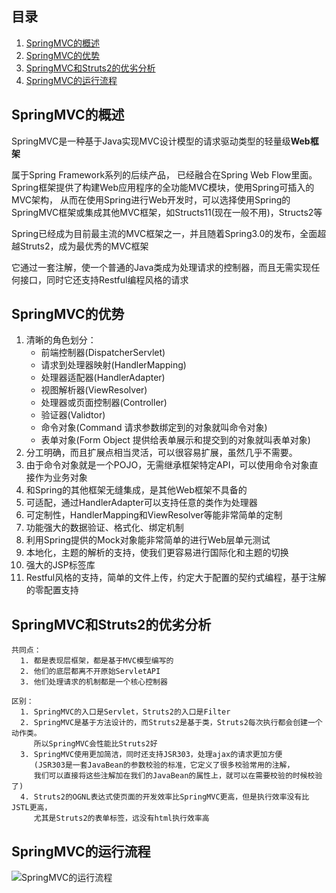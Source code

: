 ## 目录

1. [SpringMVC的概述](#springmvc的概述)
2. [SpringMVC的优势](#springmvc的优势)
3. [SpringMVC和Struts2的优劣分析](#springmvc和struts2的优劣分析)
4. [SpringMVC的运行流程](#springmvc的运行流程)

## SpringMVC的概述

SpringMVC是一种基于Java实现MVC设计模型的请求驱动类型的轻量级**Web框架**

属于Spring Framework系列的后续产品，
已经融合在Spring Web Flow里面。Spring框架提供了构建Web应用程序的全功能MVC模块，使用Spring可插入的MVC架构，
从而在使用Spring进行Web开发时，可以选择使用Spring的SpringMVC框架或集成其他MVC框架，如Structs11(现在一般不用)，Structs2等

Spring已经成为目前最主流的MVC框架之一，并且随着Spring3.0的发布，全面超越Struts2，成为最优秀的MVC框架

它通过一套注解，使一个普通的Java类成为处理请求的控制器，而且无需实现任何接口，同时它还支持Restful编程风格的请求

## SpringMVC的优势

1. 清晰的角色划分：
    - 前端控制器(DispatcherServlet)
    - 请求到处理器映射(HandlerMapping)
    - 处理器适配器(HandlerAdapter)
    - 视图解析器(ViewResolver)
    - 处理器或页面控制器(Controller)
    - 验证器(Validtor)
    - 命令对象(Command 请求参数绑定到的对象就叫命令对象)
    - 表单对象(Form Object 提供给表单展示和提交到的对象就叫表单对象)
2. 分工明确，而且扩展点相当灵活，可以很容易扩展，虽然几乎不需要。
3. 由于命令对象就是一个POJO，无需继承框架特定API，可以使用命令对象直接作为业务对象
4. 和Spring的其他框架无缝集成，是其他Web框架不具备的
5. 可适配，通过HandlerAdapter可以支持任意的类作为处理器
6. 可定制性，HandlerMapping和ViewResolver等能非常简单的定制
7. 功能强大的数据验证、格式化、绑定机制
8. 利用Spring提供的Mock对象能非常简单的进行Web层单元测试
9. 本地化，主题的解析的支持，使我们更容易进行国际化和主题的切换
10. 强大的JSP标签库
11. Restful风格的支持，简单的文件上传，约定大于配置的契约式编程，基于注解的零配置支持

## SpringMVC和Struts2的优劣分析
    共同点：
      1. 都是表现层框架，都是基于MVC模型编写的
      2. 他们的底层都离不开原始ServletAPI
      3. 他们处理请求的机制都是一个核心控制器
      
    区别：
      1. SpringMVC的入口是Servlet，Struts2的入口是Filter
      2. SpringMVC是基于方法设计的，而Struts2是基于类，Struts2每次执行都会创建一个动作类。
         所以SpringMVC会性能比Struts2好
      3. SpringMVC使用更加简洁，同时还支持JSR303，处理ajax的请求更加方便
         (JSR303是一套JavaBean的参数校验的标准，它定义了很多校验常用的注解，
         我们可以直接将这些注解加在我们的JavaBean的属性上，就可以在需要校验的时候校验了)
      4. Struts2的OGNL表达式使页面的开发效率比SpringMVC更高，但是执行效率没有比JSTL更高，
         尤其是Struts2的表单标签，远没有html执行效率高

## SpringMVC的运行流程

![SpringMVC的运行流程](https://github.com/Lany-Java/Java/blob/master/img/SpringMVC.png)
